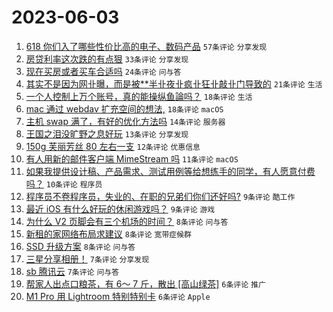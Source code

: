 # 2023-06-03

1. [618 你们入了哪些性价比高的电子、数码产品](https://www.v2ex.com/t/945412) `57条评论` `分享发现`
1. [房贷利率这次跌的有点狠](https://www.v2ex.com/t/945439) `33条评论` `分享发现`
1. [现在买房或者买车合适吗](https://www.v2ex.com/t/945443) `24条评论` `问与答`
1. [其实不是因为网卝曝，而是被**半卝夜卝疯卝狂卝敲卝门导致的](https://www.v2ex.com/t/945475) `21条评论` `生活`
1. [一个人控制上万个账号，真的能操纵鱼論吗？](https://www.v2ex.com/t/945429) `18条评论` `生活`
1. [mac 通过 webdav 扩充空间的想法,](https://www.v2ex.com/t/945402) `18条评论` `macOS`
1. [主机 swap 满了，有好的优化方法吗](https://www.v2ex.com/t/945397) `14条评论` `服务器`
1. [王国之泪没旷野之息好玩](https://www.v2ex.com/t/945458) `13条评论` `分享发现`
1. [150g 芙丽芳丝 80 左右一支](https://www.v2ex.com/t/945421) `12条评论` `优惠信息`
1. [有人用新的邮件客户端 MimeStream 吗](https://www.v2ex.com/t/945430) `11条评论` `macOS`
1. [如果我提供设计稿、产品需求、测试用例等给想练手的同学，有人愿意付费吗？](https://www.v2ex.com/t/945445) `10条评论` `程序员`
1. [程序员不卷程序员，失业的、在职的兄弟们你们还好吗?](https://www.v2ex.com/t/945444) `9条评论` `酷工作`
1. [最近 iOS 有什么好玩的休闲游戏吗？](https://www.v2ex.com/t/945400) `9条评论` `游戏`
1. [为什么 V2 页脚会有三个机场的时间？](https://www.v2ex.com/t/945452) `8条评论` `问与答`
1. [新租的家网络布局求建议](https://www.v2ex.com/t/945431) `8条评论` `宽带症候群`
1. [SSD 升级方案](https://www.v2ex.com/t/945398) `8条评论` `问与答`
1. [三星分享相册！](https://www.v2ex.com/t/945462) `7条评论` `分享发现`
1. [sb 腾讯云](https://www.v2ex.com/t/945418) `7条评论` `问与答`
1. [帮家人出点口粮茶，有 6～ 7 斤，散出 [高山绿茶]](https://www.v2ex.com/t/945436) `6条评论` `推广`
1. [M1 Pro 用 Lightroom 特别特别卡](https://www.v2ex.com/t/945423) `6条评论` `Apple`
